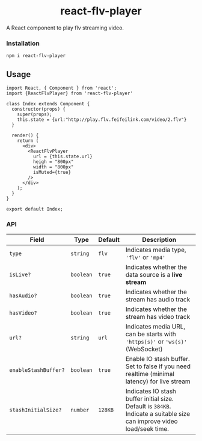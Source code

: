 <h1 align="center">react-flv-player</h1>
A React component to play flv streaming video.

### Installation
``
npm i react-flv-player
``

## Usage

```
import React, { Component } from 'react';
import {ReactFlvPlayer} from 'react-flv-player'

class Index extends Component {
  constructor(props) {
    super(props);
    this.state = {url:"http://play.flv.feifeilink.com/video/2.flv"}
  }

  render() {
    return (
      <div>
        <ReactFlvPlayer
          url = {this.state.url}
          heigh = "800px"
          width = "800px"
          isMuted={true}
        />
      </div>
    );
  }
}

export default Index;
```

### API
| Field              | Type                  | Default  | Description                              |
| ------------------ | --------------------- | ---------|------------------------------- |
| `type`             | `string`              |     `flv`     |Indicates media type, `'flv'` or `'mp4'` |
| `isLive?`          | `boolean`             |   `true`        |Indicates whether the data source is a **live stream** |
| `hasAudio?`        | `boolean`             |     `true`      |Indicates whether the stream has audio track |
| `hasVideo?`        | `boolean`             | `true`           |Indicates whether the stream has video track |
| `url?`             | `string`              |   `url`       |Indicates media URL, can be starts with `'https(s)'` or `'ws(s)'` (WebSocket) |
| `enableStashBuffer?`             | `boolean` | `true`                       | Enable IO stash buffer. Set to false if you need realtime (minimal latency) for live stream |
| `stashInitialSize?`              | `number`  | `128KB`                      | Indicates IO stash buffer initial size. Default is `384KB`. Indicate a suitable size can improve video load/seek time. |
